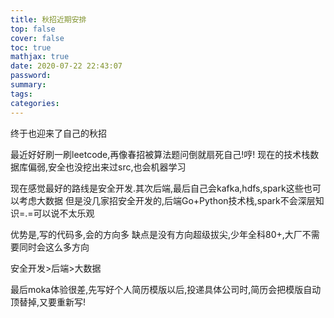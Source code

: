 ```yaml
---
title: 秋招近期安排
top: false
cover: false
toc: true
mathjax: true
date: 2020-07-22 22:43:07
password:
summary:
tags:
categories:
---
```


终于也迎来了自己的秋招

最近好好刷一刷leetcode,再像春招被算法题问倒就扇死自己!哼!
现在的技术栈数据库偏弱,安全也没挖出来过src,也会机器学习

现在感觉最好的路线是安全开发.其次后端,最后自己会kafka,hdfs,spark这些也可以考虑大数据
但是没几家招安全开发的,后端Go+Python技术栈,spark不会深层知识=.=可以说不太乐观

优势是,写的代码多,会的方向多
缺点是没有方向超级拔尖,少年全科80+,大厂不需要同时会这么多方向

安全开发>后端>大数据

最后moka体验很差,先写好个人简历模版以后,投递具体公司时,简历会把模版自动顶替掉,又要重新写!
